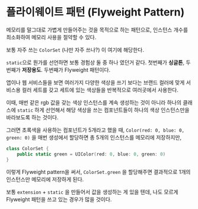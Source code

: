 # 플라이웨이트 패턴 (Flyweight Pattern)

메모리를 말그대로 가볍게 만들어주는 것을 목적으로 하는 패턴으로, 인스턴스 개수를 최소화하여 메모리 사용을 절약할 수 있다.

보통 자주 쓰는 `ColorSet` (나만 자주 쓰나?) 이 여기에 해당한다.

`static`으로 뭔가를 선언하면 보통 경험상 둘 중 하나 였던거 같다. 첫번째가 **싱글톤**, 두번째가 **저장용도**. 두번째가 Flyweight 패턴이다.

앱이나 웹 서비스들을 보면 여러가지 다양한 색상을 쓰기 보다는 브랜드 컬러에 맞게 서비스용 컬러 세트를 갖고 세트에 있는 색상들을 반복적으로 여러곳에서 사용한다.

이때, 매번 같은 rgb 값을 갖는 색상 인스턴스를 계속 생성하는 것이 아니라 하나의 클래스에 `static` 하게 선언해서 해당 색상을 쓰는 컴포넌트들이 하나의 색상 인스턴스만을 바라보도록 하는 것이다.

그러면 초록색을 사용하는 컴포넌트가 5개라고 했을 때, `Color(red: 0, blue: 0, green: 0)` 을 매번 생성에서 할당하면 총 5개의 인스턴스를 메모리에 저장하지만,

```swift
class ColorSet {
    public static green = UIColor(red: 0, blue: 0, green: 0)
}
```
이렇게 Flyweight pattern을 써서, `ColorSet.green` 을 할당해주면 결과적으로 1개의 인스턴스만 메모리에 저장하게 된다.


보통 `extension` + `static` 을 만들어서 값을 생성하는 게 있을 텐데, 나도 모르게 Flyweight 패턴을 쓰고 있는 경우가 많을 것이다.
